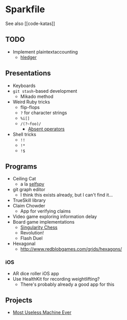 # Sparkfile

See also [[code-katas]]

## TODO

- Implement plaintextaccounting
  - [hledger](https://hledger.org/)

## Presentations

- Keyboards
- `git stash`-based development
  - Mikado method
- Weird Ruby tricks
  - flip-flops
  - `?` for character strings
  - `%i[]`
  - `/(?~foo)/`
    - [Absent operators](https://github.com/kkos/oniguruma/blob/master/doc/RE#L354-L359)
- Shell tricks
  - `!!`
  - `!*`
  - `!$`

## Programs

- Ceiling Cat
  - a la [selfspy](https://github.com/selfspy/selfspy)
- git graph editor
  - I think this exists already, but I can't find it...
- TrueSkill library
- Claim Chowder
  - App for verifying claims
- Video game exploring information delay
- Board game implementations
  - [Singularity Chess](http://abstractstrategygames.e.com/2010/10/singularity-chess.html)
  - Revolution!
  - Flash Duel
- Hexagonal
  - http://www.redblobgames.com/grids/hexagons/

### iOS

- AR dice roller iOS app
- Use HealthKit for recording weightlifting?
  - There's probably already a good app for this

## Projects

- [Most Useless Machine Ever](http://makeprojects.com/Project/The-Most-Useless-Machine/91/1)
